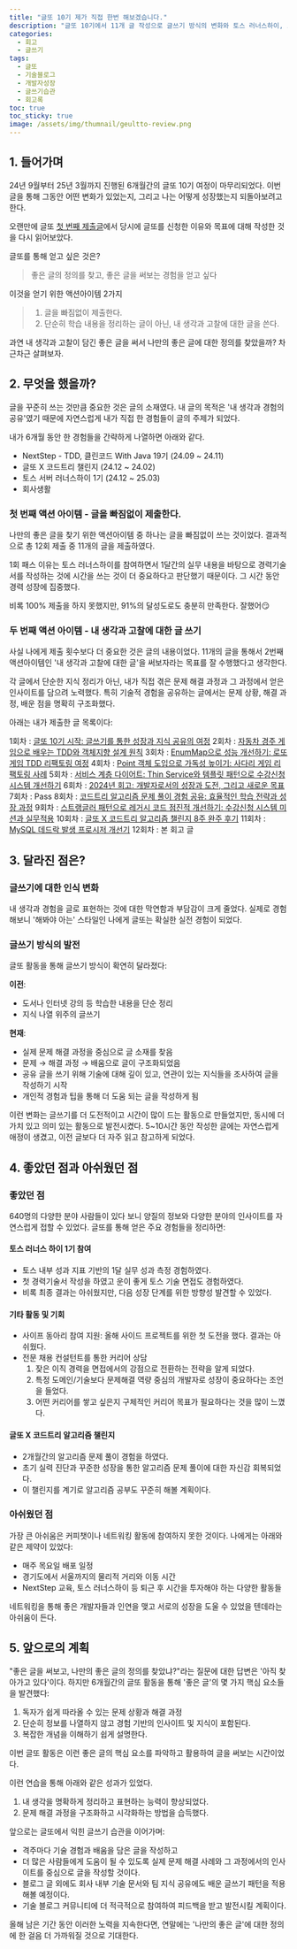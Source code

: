 ```yaml
---
title: "글또 10기 제가 직접 한번 해보겠습니다."
description: "글또 10기에서 11개 글 작성으로 글쓰기 방식의 변화와 토스 러너스하이, 코드트리 챌린지 등 다양한 기회를 얻은 6개월의 성장 기록"
categories: 
  - 회고
  - 글쓰기
tags: 
  - 글또
  - 기술블로그
  - 개발자성장
  - 글쓰기습관
  - 회고록
toc: true
toc_sticky: true
image: /assets/img/thumnail/geultto-review.png
---
```

## 1. 들어가며 

24년 9월부터 25년 3월까지 진행된 6개월간의 글또 10기 여정이 마무리되었다.
이번 글을 통해 그동안 어떤 변화가 있었는지, 그리고 나는 어떻게 성장했는지 되돌아보려고 한다.

오랜만에 글또 [첫 번째 제출글](https://jeonje.github.io/posts/geultto-start-resolution/)에서 당시에 글또를 신청한 이유와 목표에 대해 작성한 것을 다시 읽어보았다.

글또를 통해 얻고 싶은 것은?
>좋은 글의 정의를 찾고, 좋은 글을 써보는 경험을 얻고 싶다

이것을 얻기 위한 액션아이템 2가지 
> 1. 글을 빠짐없이 제출한다.
> 2. 단순히 학습 내용을 정리하는 글이 아닌, 내 생각과 고찰에 대한 글을 쓴다.

과연 내 생각과 고찰이 담긴 좋은 글을 써서 나만의 좋은 글에 대한 정의를 찾았을까? 차근차근 살펴보자.

## 2. 무엇을 했을까?
글을 꾸준히 쓰는 것만큼 중요한 것은 글의 소재였다.
내 글의 목적은 '내 생각과 경험의 공유'였기 때문에 자연스럽게 내가 직접 한 경험들이 글의 주제가 되었다. 

내가 6개월 동안 한 경험들을 간략하게 나열하면 아래와 같다.
- NextStep - TDD, 클린코드 With Java 19기 (24.09 ~ 24.11)
- 글또 X 코드트리 챌린지 (24.12 ~ 24.02)
- 토스 서버 러너스하이 1기 (24.12 ~ 25.03)
- 회사생활

### 첫 번째 액션 아이템 - 글을 빠짐없이 제출한다.
나만의 좋은 글을 찾기 위한 액션아이템 중 하나는 글을 빠짐없이 쓰는 것이었다. 결과적으로 총 12회 제출 중 11개의 글을 제출하였다. 

1회 패스 이유는 토스 러너스하이를 참여하면서 1달간의 실무 내용을 바탕으로 경력기술서를 작성하는 것에 시간을 쓰는 것이 더 중요하다고 판단했기 때문이다. 그 시간 동안 경력 성장에 집중했다.

비록 100% 제출을 하지 못했지만, 91%의 달성도로도 충분히 만족한다. 잘했어😏

### 두 번째 액션 아이템 - 내 생각과 고찰에 대한 글 쓰기
사실 나에게 제출 횟수보다 더 중요한 것은 글의 내용이었다.
11개의 글을 통해서 2번째 액션아이템인 '내 생각과 고찰에 대한 글'을 써보자라는 목표를 잘 수행했다고 생각한다.

각 글에서 단순한 지식 정리가 아닌, 내가 직접 겪은 문제 해결 과정과 그 과정에서 얻은 인사이트를 담으려 노력했다. 특히 기술적 경험을 공유하는 글에서는 문제 상황, 해결 과정, 배운 점을 명확히 구조화했다.

아래는 내가 제출한 글 목록이다:

1회차 : [글또 10기 시작: 글쓰기를 통한 성장과 지식 공유의 여정](https://jeonje.github.io/posts/geultto-start-resolution/)
2회차 : [자동차 경주 게임으로 배우는 TDD와 객체지향 설계 원칙](https://jeonje.github.io/posts/geultto-racing-car-game-with-tdd-and-clean-code/)
3회차 : [EnumMap으로 성능 개선하기: 로또 게임 TDD 리팩토링 여정](https://jeonje.github.io/posts/geultto-lotto-game-with-tdd-and-clean-code/)
4회차 : [Point 객체 도입으로 가독성 높이기: 사다리 게임 리팩토링 사례](https://jeonje.github.io/posts/geultto-ladder-game-with-tdd-and-clean-code/)
5회차 : [서비스 계층 다이어트: Thin Service와 템플릿 패턴으로 수강신청 시스템 개선하기](https://jeonje.github.io/posts/geultto-learning-management-system-with-tdd-and-clean-code-1/)
6회차 : [2024년 회고: 개발자로서의 성장과 도전, 그리고 새로운 목표](https://jeonje.github.io/posts/geultto-review-in-2024/)
7회차 : Pass
8회차 : [코드트리 알고리즘 문제 풀이 경험 공유: 효율적인 학습 전략과 성장 과정](https://jeonje.github.io/posts/geultto-review-code-tree/)
9회차 : [스트랭글러 패턴으로 레거시 코드 점진적 개선하기: 수강신청 시스템 미션과 실무적용](https://jeonje.github.io/posts/geultto-learning-management-system-with-tdd-and-clean-code-2/)
10회차 : [글또 X 코드트리 알고리즘 챌린지 8주 완주 후기](https://jeonje.github.io/posts/geultto-codetree-challenge/)
11회차 : [MySQL 데드락 발생 프로시저 개선기](https://jeonje.github.io/posts/geultto-mysql-deadlock-improvement/)
12회차 : 본 회고 글

## 3. 달라진 점은?
### 글쓰기에 대한 인식 변화
내 생각과 경험을 글로 표현하는 것에 대한 막연함과 부담감이 크게 줄었다. 실제로 경험해보니 '해봐야 아는' 스타일인 나에게 글또는 확실한 실전 경험이 되었다.

### 글쓰기 방식의 발전
글또 활동을 통해 글쓰기 방식이 확연히 달라졌다:

**이전**: 
- 도서나 인터넷 강의 등 학습한 내용을 단순 정리
- 지식 나열 위주의 글쓰기

**현재**:
- 실제 문제 해결 과정을 중심으로 글 소재를 찾음
- 문제 → 해결 과정 → 배움으로 글이 구조화되었음
- 공유 글을 쓰기 위해 기술에 대해 깊이 있고, 연관이 있는 지식들을 조사하여 글을 작성하기 시작
- 개인적 경험과 팁을 통해 더 도움 되는 글을 작성하게 됨 

이런 변화는 글쓰기를 더 도전적이고 시간이 많이 드는 활동으로 만들었지만, 동시에 더 가치 있고 의미 있는 활동으로 발전시켰다. 5~10시간 동안 작성한 글에는 자연스럽게 애정이 생겼고, 이전 글보다 더 자주 읽고 참고하게 되었다.

## 4. 좋았던 점과 아쉬웠던 점 
### 좋았던 점
640명의 다양한 분야 사람들이 있다 보니 양질의 정보와 다양한 분야의 인사이트를 자연스럽게 접할 수 있었다. 글또를 통해 얻은 주요 경험들을 정리하면:

#### 토스 러너스 하이 1기 참여
- 토스 내부 성과 지표 기반의 1달 실무 성과 측정 경험하였다.
- 첫 경력기술서 작성을 하였고 운이 좋게 토스 기술 면접도 경험하였다.
- 비록 최종 결과는 아쉬웠지만, 다음 성장 단계를 위한 방향성 발견할 수 있었다.

#### 기타 활동 및 기회
- 사이프 동아리 참여 지원: 올해 사이드 프로젝트를 위한 첫 도전을 했다. 결과는 아쉬웠다.
- 전문 채용 컨설턴트를 통한 커리어 상담
  1. 잦은 이직 경력을 면접에서의 강점으로 전환하는 전략을 알게 되었다.
  2. 특정 도메인/기술보다 문제해결 역량 중심의 개발자로 성장이 중요하다는 조언을 들었다.
  3. 어떤 커리어를 쌓고 싶은지 구체적인 커리어 목표가 필요하다는 것을 많이 느꼈다.


#### 글또 X 코드트리 알고리즘 챌린지
- 2개월간의 알고리즘 문제 풀이 경험을 하였다.
- 초기 실력 진단과 꾸준한 성장을 통한 알고리즘 문제 풀이에 대한 자신감 회복되었다. 
- 이 챌린지를 계기로 알고리즘 공부도 꾸준히 해볼 계획이다.

### 아쉬웠던 점 
가장 큰 아쉬움은 커피챗이나 네트워킹 활동에 참여하지 못한 것이다. 나에게는 아래와 같은 제약이 있었다:

- 매주 목요일 배포 일정
- 경기도에서 서울까지의 물리적 거리와 이동 시간
- NextStep 교육, 토스 러너스하이 등 퇴근 후 시간을 투자해야 하는 다양한 활동들

네트워킹을 통해 좋은 개발자들과 인연을 맺고 서로의 성장을 도울 수 있었을 텐데라는 아쉬움이 든다.

## 5. 앞으로의 계획
"좋은 글을 써보고, 나만의 좋은 글의 정의를 찾았냐?"라는 질문에 대한 답변은 '아직 찾아가고 있다'이다. 하지만 6개월간의 글또 활동을 통해 '좋은 글'의 몇 가지 핵심 요소들을 발견했다:

1. 독자가 쉽게 따라올 수 있는 문제 상황과 해결 과정
2. 단순히 정보를 나열하지 않고 경험 기반의 인사이트 및 지식이 포함된다.
3. 복잡한 개념을 이해하기 쉽게 설명한다.

이번 글또 활동은 이런 좋은 글의 핵심 요소를 파악하고 활용하여 글을 써보는 시간이었다. 

이런 연습을 통해 아래와 같은 성과가 있었다.

1. 내 생각을 명확하게 정리하고 표현하는 능력이 향상되었다.
2. 문제 해결 과정을 구조화하고 시각화하는 방법을 습득했다.

앞으로는 글또에서 익힌 글쓰기 습관을 이어가며:
- 격주마다 기술 경험과 배움을 담은 글을 작성하고
- 더 많은 사람들에게 도움이 될 수 있도록 실제 문제 해결 사례와 그 과정에서의 인사이트를 중심으로 글을 작성할 것이다.
- 블로그 글 외에도 회사 내부 기술 문서와 팀 지식 공유에도 배운 글쓰기 패턴을 적용해볼 예정이다.
- 기술 블로그 커뮤니티에 더 적극적으로 참여하여 피드백을 받고 발전시킬 계획이다.

올해 남은 기간 동안 이러한 노력을 지속한다면, 연말에는 '나만의 좋은 글'에 대한 정의에 한 걸음 더 가까워질 것으로 기대한다.

